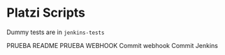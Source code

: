 # Platzi Scripts

Dummy tests are in `jenkins-tests`

PRUEBA README
PRUEBA WEBHOOK
Commit webhook
Commit Jenkins
